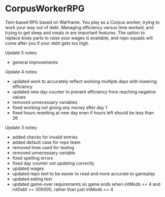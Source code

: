 # CorpusWorkerRPG
Text-based RPG based on Warframe. You play as a Corpus worker, trying to work your way out of debt. Managing efficiency versus time worked, and trying to get sleep and meals in are important features. The option to replace body parts to raise your wages is available, and repo squads will come after you if your debt gets too high.

Update 5 notes:
- general improvements

Update 4 notes:
- updated work to accurately reflect working multiple days with lowering efficiency
- updated new day counter to prevent efficiency from reaching negative values
- removed unnecessary variables
- fixed working not giving any money after day 1
- fixed hours resetting at new day even if hours left should be less than 26


Update 3 notes:
- added checks for invalid entries
- added default case for repo team
- removed lines used for testing
- removed unnecessary variable
- fixed spelling errors
- fixed day counter not updating correctly
- updated wages
- updated repo text to be easier to read and more accurate to gameplay
- updated eating text
- updated game-over requirements so game ends when intMods == 4 and intDebt >= 300000, rather than just intMods == 4
